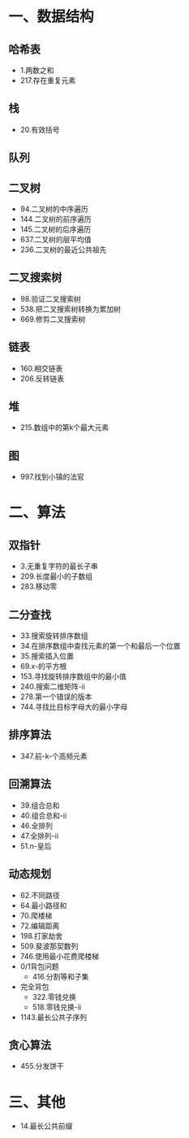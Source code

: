 # 一、数据结构
## 哈希表
* 1.两数之和
* 217.存在重复元素
## 栈
* 20.有效括号
## 队列
## 二叉树
* 94.二叉树的中序遍历
* 144.二叉树的前序遍历
* 145.二叉树的后序遍历
* 637.二叉树的层平均值
* 236.二叉树的最近公共祖先
## 二叉搜索树
* 98.验证二叉搜索树
* 538.把二叉搜索树转换为累加树
* 669.修剪二叉搜索树
## 链表
* 160.相交链表
* 206.反转链表
## 堆
* 215.数组中的第k个最大元素
## 图
* 997.找到小镇的法官

# 二、算法
## 双指针
* 3.无重复字符的最长子串
* 209.长度最小的子数组
* 283.移动零
## 二分查找
* 33.搜索旋转排序数组
* 34.在排序数组中查找元素的第一个和最后一个位置
* 35.搜索插入位置
* 69.x-的平方根
* 153.寻找旋转排序数组中的最小值
* 240.搜索二维矩阵-ii
* 278.第一个错误的版本
* 744.寻找比目标字母大的最小字母
## 排序算法
* 347.前-k-个高频元素
## 回溯算法
* 39.组合总和
* 40.组合总和-ii
* 46.全排列
* 47.全排列-ii
* 51.n-皇后
## 动态规划
* 62.不同路径
* 64.最小路径和
* 70.爬楼梯
* 72.编辑距离
* 198.打家劫舍
* 509.斐波那契数列
* 746.使用最小花费爬楼梯
* 0/1背包问题
  * 416.分割等和子集
* 完全背包
  * 322.零钱兑换
  * 518.零钱兑换-ii
* 1143.最长公共子序列
## 贪心算法
* 455.分发饼干

# 三、其他
* 14.最长公共前缀
